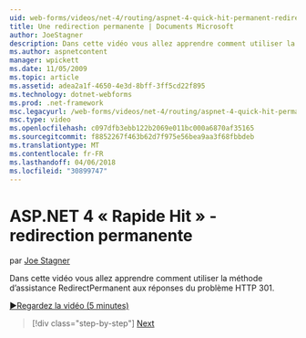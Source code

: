 ```yaml
---
uid: web-forms/videos/net-4/routing/aspnet-4-quick-hit-permanent-redirect
title: Une redirection permanente | Documents Microsoft
author: JoeStagner
description: Dans cette vidéo vous allez apprendre comment utiliser la méthode d’assistance RedirectPermanent aux réponses du problème HTTP 301.
ms.author: aspnetcontent
manager: wpickett
ms.date: 11/05/2009
ms.topic: article
ms.assetid: adea2a1f-4650-4e3d-8bff-3ff5cd22f895
ms.technology: dotnet-webforms
ms.prod: .net-framework
msc.legacyurl: /web-forms/videos/net-4/routing/aspnet-4-quick-hit-permanent-redirect
msc.type: video
ms.openlocfilehash: c097dfb3ebb122b2069e011bc000a6870af35165
ms.sourcegitcommit: f8852267f463b62d7f975e56bea9aa3f68fbbdeb
ms.translationtype: MT
ms.contentlocale: fr-FR
ms.lasthandoff: 04/06/2018
ms.locfileid: "30899747"
---
```

<a name="aspnet-4-quick-hit---permanent-redirect"></a>ASP.NET 4 « Rapide Hit » - redirection permanente
====================
par [Joe Stagner](https://github.com/JoeStagner)

Dans cette vidéo vous allez apprendre comment utiliser la méthode d’assistance RedirectPermanent aux réponses du problème HTTP 301. 

[&#9654;Regardez la vidéo (5 minutes)](https://channel9.msdn.com/Blogs/ASP-NET-Site-Videos/aspnet-4-quick-hit-permanent-redirect)

> [!div class="step-by-step"]
> [Next](aspnet-4-quick-hit-imperative-webforms-routing.md)

